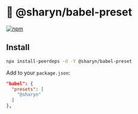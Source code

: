 # 🌹 @sharyn/babel-preset

[![npm](https://img.shields.io/npm/v/@sharyn/babel-preset.svg)](https://www.npmjs.com/package/@sharyn/babel-preset)

## Install

```bash
npx install-peerdeps -d -Y @sharyn/babel-preset
```

Add to your `package.json`:

```json
"babel": {
  "presets": [
    "@sharyn"
  ]
},
```

